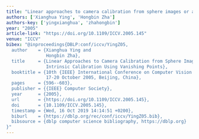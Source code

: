 ```yaml
---
title: "Linear approaches to camera calibration from sphere images or active intrinsic calibration using vanishing points"
authors: ['Xianghua Ying', 'Hongbin Zha']
authors-key: ['yingxianghua', 'zhahongbin']
year: "2005"
article-link: "https://doi.org/10.1109/ICCV.2005.145"
venue: "ICCV"
bibex: "@inproceedings{DBLP:conf/iccv/YingZ05,
  author    = {Xianghua Ying and
               Hongbin Zha},
  title     = {Linear Approaches to Camera Calibration from Sphere Images or Active
               Intrinsic Calibration Using Vanishing Points},
  booktitle = {10th {IEEE} International Conference on Computer Vision {(ICCV} 2005),
               17-20 October 2005, Beijing, China},
  pages     = {596--603},
  publisher = {{IEEE} Computer Society},
  year      = {2005},
  url       = {https://doi.org/10.1109/ICCV.2005.145},
  doi       = {10.1109/ICCV.2005.145},
  timestamp = {Wed, 16 Oct 2019 14:14:51 +0200},
  biburl    = {https://dblp.org/rec/conf/iccv/YingZ05.bib},
  bibsource = {dblp computer science bibliography, https://dblp.org}
}"
---
```

